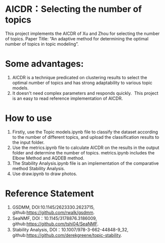 # AICDR：Selecting the number of topics
This project implements the AICDR of Xu and Zhou  for selecting the number of topics. Paper Title: “An adaptive method for determining the optimal number of topics in topic modeling”.

# Some advantages: 

1. AICDR is a technique predicated on clustering results to select the optimal number of topics and has strong adaptability to various topic models. 
2. It doesn't need complex parameters and responds quickly. ﻿ This project is an easy to read reference implementation of AICDR.

# How to use
1. Firstly, use the Topic models.ipynb file to classify the dataset according to the number of different topics, and upload the classification results to the input folder.
2. Use the metrics.ipynb file to calculate AICDR on the results in the output folder and determine the number of topics. metrics.ipynb includes the Elbow Method and AQDEB method.
3. The Stability Analysis.ipynb file is an implementation of the comparative method Stability Analysis.
4. Use draw.ipynb to draw photos.

# Reference Statement
1. GSDMM, DOI:10.1145/2623330.2623715, github:https://github.com/rwalk/gsdmm.
2. SeaNMF, DOI：10.1145/3178876.3186009, github:https://github.com/tshi04/SeaNMF.
3. Stability Analysis, DOI：10.1007/978-3-662-44848-9_32, github:https://github.com/derekgreene/topic-stability.

